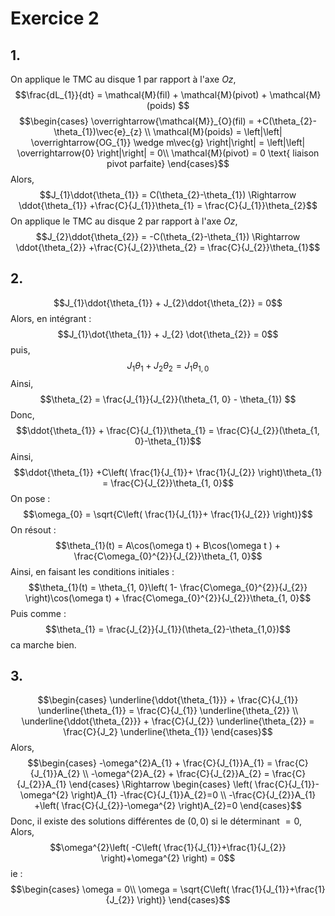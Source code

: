 # Exercice 2
## 1.
On applique le TMC au disque 1 par rapport à l'axe $Oz$, 
$$\frac{dL_{1}}{dt} = \mathcal{M}(fil) + \mathcal{M}(pivot) + \mathcal{M}(poids) $$
$$\begin{cases}
\overrightarrow{\mathcal{M}}_{O}(fil) = +C(\theta_{2}-\theta_{1})\vec{e}_{z} \\
\mathcal{M}(poids) = \left|\left| \overrightarrow{OG_{1}} \wedge m\vec{g} \right|\right| = \left|\left| \overrightarrow{0} \right|\right| = 0\\
\mathcal{M}(pivot) = 0 \text{ liaison pivot parfaite}
\end{cases}$$
Alors, 
$$J_{1}\ddot{\theta_{1}} = C(\theta_{2}-\theta_{1}) \Rightarrow \ddot{\theta_{1}} +\frac{C}{J_{1}}\theta_{1} = \frac{C}{J_{1}}\theta_{2}$$
On applique le TMC au disque 2 par rapport à l'axe $Oz$, 
$$J_{2}\ddot{\theta_{2}} = -C(\theta_{2}-\theta_{1}) \Rightarrow \ddot{\theta_{2}} +\frac{C}{J_{2}}\theta_{2} = \frac{C}{J_{2}}\theta_{1}$$

## 2.
$$J_{1}\ddot{\theta_{1}} + J_{2}\ddot{\theta_{2}} = 0$$
Alors, en intégrant : 
$$J_{1}\dot{\theta_{1}} + J_{2} \dot{\theta_{2}} = 0$$
puis, 
$$J_{1}{\theta_{1}} + J_{2}\theta_{2} = J_{1}\theta_{1, 0}$$
Ainsi, 
$$\theta_{2} = \frac{J_{1}}{J_{2}}(\theta_{1, 0} - \theta_{1}) $$
Donc, 
$$\ddot{\theta_{1}} + \frac{C}{J_{1}}\theta_{1} = \frac{C}{J_{2}}(\theta_{1, 0}-\theta_{1})$$
Ainsi, 
$$\ddot{\theta_{1}} +C\left( \frac{1}{J_{1}}+ \frac{1}{J_{2}} \right)\theta_{1} = \frac{C}{J_{2}}\theta_{1, 0}$$
On pose : 
$$\omega_{0} = \sqrt{C\left( \frac{1}{J_{1}}+ \frac{1}{J_{2}} \right)}$$
On résout : 
$$\theta_{1}(t) = A\cos(\omega t) + B\cos(\omega t ) + \frac{C\omega_{0}^{2}}{J_{2}}\theta_{1, 0}$$
Ainsi, en faisant les conditions initiales : 
$$\theta_{1}(t) = \theta_{1, 0}\left( 1- \frac{C\omega_{0}^{2}}{J_{2}} \right)\cos(\omega t) + \frac{C\omega_{0}^{2}}{J_{2}}\theta_{1, 0}$$
Puis comme : 
$$\theta_{1} = \frac{J_{2}}{J_{1}}(\theta_{2}-\theta_{1,0})$$
ca marche bien.

## 3.
$$\begin{cases}
\underline{\ddot{\theta_{1}}} + \frac{C}{J_{1}} \underline{\theta_{1}} = \frac{C}{J_{1}} \underline{\theta_{2}} \\
\underline{\ddot{\theta_{2}}} + \frac{C}{J_{2}} \underline{\theta_{2}} = \frac{C}{J_2} \underline{\theta_{1}}
\end{cases}$$
Alors,
$$\begin{cases}
-\omega^{2}A_{1} + \frac{C}{J_{1}}A_{1} = \frac{C}{J_{1}}A_{2} \\
-\omega^{2}A_{2} + \frac{C}{J_{2}}A_{2} = \frac{C}{J_{2}}A_{1}
\end{cases} \Rightarrow \begin{cases}
\left( \frac{C}{J_{1}}-\omega^{2} \right)A_{1} -\frac{C}{J_{1}}A_{2}=0 \\
-\frac{C}{J_{2}}A_{1} +\left( \frac{C}{J_{2}}-\omega^{2} \right)A_{2}=0
\end{cases}$$
Donc, il existe des solutions différentes de $(0, 0)$ si le déterminant $=0$, 
Alors, 
$$\omega^{2}\left( -C\left( \frac{1}{J_{1}}+\frac{1}{J_{2}} \right)+\omega^{2} \right) = 0$$
ie : 
$$\begin{cases}
\omega = 0\\
\omega = \sqrt{C\left( \frac{1}{J_{1}}+\frac{1}{J_{2}} \right)}
\end{cases}$$
